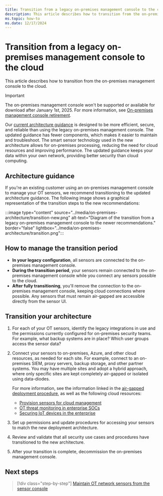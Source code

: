 ```yaml
---
title: Transition from a legacy on-premises management console to the cloud
description: This article describes how to transition from the on-premises management console to the cloud.
ms.topic: how-to
ms.date: 12/17/2024
---
```


# Transition from a legacy on-premises management console to the cloud

This article describes how to transition from the on-premises management console to the cloud.

> [!IMPORTANT]
> The on-premises management console won't be supported or available for download after January 1st, 2025. For more information, see [On-premises management console retirement](on-premises-management-console-retirement.md).
>

Our [current architecture guidance](#architecture-guidance) is designed to be more efficient, secure, and reliable than using the legacy on-premises management console. The updated guidance has fewer components, which makes it easier to maintain and troubleshoot. The smart sensor technology used in the new architecture allows for on-premises processing, reducing the need for cloud resources and improving performance. The updated guidance keeps your data within your own network, providing better security than cloud computing.

## Architecture guidance

If you're an existing customer using an on-premises management console to manage your OT sensors, we recommend transitioning to the updated architecture guidance. The following image shows a graphical representation of the transition steps to the new recommendations:

:::image type="content" source="../media/on-premises-architecture/transition-new.png" alt-text="Diagram of the transition from a legacy on-premises management console to the newer recommendations." border="false" lightbox="../media/on-premises-architecture/transition.png":::

## How to manage the transition period

- **In your legacy configuration**, all sensors are connected to the on-premises management console.
- **During the transition period**, your sensors remain connected to the on-premises management console while you connect any sensors possible to the cloud.
- **After fully transitioning**, you'll remove the connection to the on-premises management console, keeping cloud connections where possible. Any sensors that must remain air-gapped are accessible directly from the sensor UI.

## Transition your architecture

1. For each of your OT sensors, identify the legacy integrations in use and the permissions currently configured for on-premises security teams. For example, what backup systems are in place? Which user groups access the sensor data?

1. Connect your sensors to on-premises, Azure, and other cloud resources, as needed for each site. For example, connect to an on-premises SIEM, proxy servers, backup storage, and other partner systems. You may have multiple sites and adopt a hybrid approach, where only specific sites are kept completely air-gapped or isolated using data-diodes.

    For more information, see the information linked in the [air-gapped deployment procedure](air-gapped-deploy.md#deployment-steps), as well as the following cloud resources:

    - [Provision sensors for cloud management](provision-cloud-management.md)
    - [OT threat monitoring in enterprise SOCs](../concept-sentinel-integration.md)
    - [Securing IoT devices in the enterprise](../concept-enterprise.md)

1. Set up permissions and update procedures for accessing your sensors to match the new deployment architecture.

1. Review and validate that all security use cases and procedures have transitioned to the new architecture.

1. After your transition is complete, decommission the on-premises management console.

## Next steps

> [!div class="step-by-step"]
> [Maintain OT network sensors from the sensor console](../how-to-manage-individual-sensors.md)